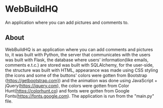 # WebBuildHQ
An application where you can add 
pictures and comments to.

## About
WebBuildHQ is an application where you
can add comments and pictures to, it
was built with Python, the server
that communicates with the users
was built with Flask, the database
where users' information(like emails,
comments e.t.c.) are stored was built
with SQLAlchemy, for the user-side,
the structure was built with HTML,
appearance was made using CSS styling
(the icons and some of the buttons'
colors were gotten from Bootstrap
{https://getbootstrap.com}) and the
animation was done using 
JavaScript + jQuery(https://jquery.com),
the colors were gotten from 
Color Hunt(https://colorhunt.co) and
fonts were gotten from 
Google Fonts(https://fonts.google.com). 
The application is run from the 
"main.py" file.
